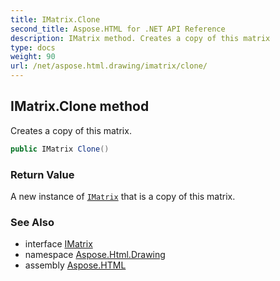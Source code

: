 ```yaml
---
title: IMatrix.Clone
second_title: Aspose.HTML for .NET API Reference
description: IMatrix method. Creates a copy of this matrix
type: docs
weight: 90
url: /net/aspose.html.drawing/imatrix/clone/
---
```

## IMatrix.Clone method

Creates a copy of this matrix.

```csharp
public IMatrix Clone()
```

### Return Value

A new instance of [`IMatrix`](../) that is a copy of this matrix.

### See Also

* interface [IMatrix](../)
* namespace [Aspose.Html.Drawing](../../../aspose.html.drawing/)
* assembly [Aspose.HTML](../../../)
